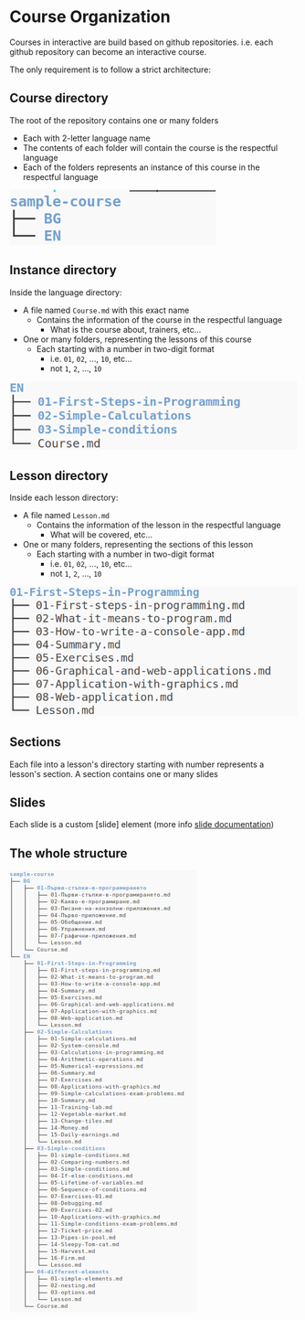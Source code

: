 # Course Organization

Courses in interactive are build based on github repositories. i.e. each github repository can become an interactive course.

The only requirement is to follow a strict architecture:

## Course directory
The root of the repository contains one or many folders
- Each with 2-letter language name
- The contents of each folder will contain the course is the respectful language
- Each of the folders represents an instance of this course in the respectful language

<img src="../imgs/course-tree.png">

## Instance directory

Inside the language directory:

- A file named `Course.md` with this exact name
    - Contains the information of the course in the respectful language
        - What is the course about, trainers, etc...
- One or many folders, representing the lessons of this course
    - Each starting with a number in two-digit format
        - i.e. `01`, `02`, ..., `10`, etc...
        - not `1`, `2`, ..., `10`

<img src="../imgs/instance-tree.png">

## Lesson directory

Inside each lesson directory:

- A file named `Lesson.md`
    - Contains the information of the lesson in the respectful language
        - What will be covered, etc...
- One or many folders, representing the sections of this lesson
    - Each starting with a number in two-digit format
        - i.e. `01`, `02`, ..., `10`, etc...
        - not `1`, `2`, ..., `10`

<img src="../imgs/lesson-tree.png">

## Sections

Each file into a lesson's directory starting with number represents a lesson's section. A section contains one or many slides

## Slides

Each slide is a custom [slide] element (more info [slide documentation](../custom-elements/#slides-slide))

## The whole structure

<img src="../imgs/full-course-tree.png">